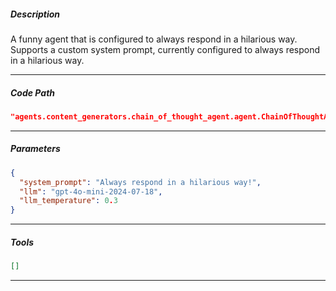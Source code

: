##### Description
A funny agent that is configured to always respond in a hilarious way. Supports a custom system prompt, currently configured to always respond in a hilarious way. 

---

##### Code Path
```json
"agents.content_generators.chain_of_thought_agent.agent.ChainOfThoughtAgent"
```
---


##### Parameters
```json
{
  "system_prompt": "Always respond in a hilarious way!",
  "llm": "gpt-4o-mini-2024-07-18",
  "llm_temperature": 0.3
}
```
---

##### Tools
```json
[]
```
---

